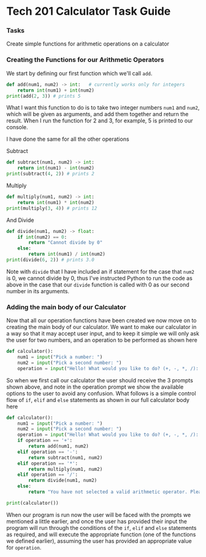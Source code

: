 # Tech 201 Calculator Task Guide

### Tasks
Create simple functions for arithmetic operations on a calculator

### Creating the Functions for our Arithmetic Operators
We start by defining our first function which we'll call `add`.
```python
def add(num1, num2) -> int:   # currently works only for integers
    return int(num1) + int(num2)
print(add(2, 3)) # prints 5
```
What I want this function to do is to take two integer numbers `num1` and `num2`, which will be given as arguments, and add them together and return the result.
When I run the function for 2 and 3, for example, 5 is printed to our console.

I have done the same for all the other operations

Subtract
```python
def subtract(num1, num2) -> int:
    return int(num1) - int(num2)
print(subtract(4, 2)) # prints 2
```
Multiply
```python
def multiply(num1, num2) -> int:
    return int(num1) * int(num2)
print(multiply(3, 4)) # prints 12
```
And Divide
```python
def divide(num1, num2) -> float:
    if int(num2) == 0:
        return "Cannot divide by 0"
    else:
        return int(num1) / int(num2)
print(divide(6, 2)) # prints 3.0
```
Note with `divide` that I have included an if statement for the case that `num2` is 0, we cannot divide by 0, thus I've instructed Python to run the code as above in the case that our `divide` function is called with 0 as our second number in its arguments.
### Adding the main body of our Calculator
Now that all our operation functions have been created we now move on to creating the main body of our calculator. We want to make our calculator in a way so that it may accept user input, and to keep it simple we will only ask the user for two numbers, and an operation to be performed as shown here
```python
def calculator():
    num1 = input("Pick a number: ")
    num2 = input("Pick a second number: ")
    operation = input("Hello! What would you like to do? (+, -, *, /): ")
```
So when we first call our calculator the user should receive the 3 prompts shown above, and note in the operation prompt we show the available options to the user to avoid any confusion. What follows is a simple control flow of `if`, `elif` and `else` statements as shown in our full calculator body here
```python
def calculator():
    num1 = input("Pick a number: ")
    num2 = input("Pick a second number: ")
    operation = input("Hello! What would you like to do? (+, -, *, /): ")
    if operation == '+':
        return add(num1, num2)
    elif operation == '-':
        return subtract(num1, num2)
    elif operation == '*':
        return multiply(num1, num2)
    elif operation == '/':
        return divide(num1, num2)
    else:
        return "You have not selected a valid arithmetic operator. Please try again."

print(calculator())
```
When our program is run now the user will be faced with the prompts we mentioned a little earlier, and once the user has provided their input the program will run through the conditions of the `if`, `elif` and `else` statements as required, and will execute the appropriate function (one of the functions we defined earlier), assuming the user has provided an appropriate value for `operation`.